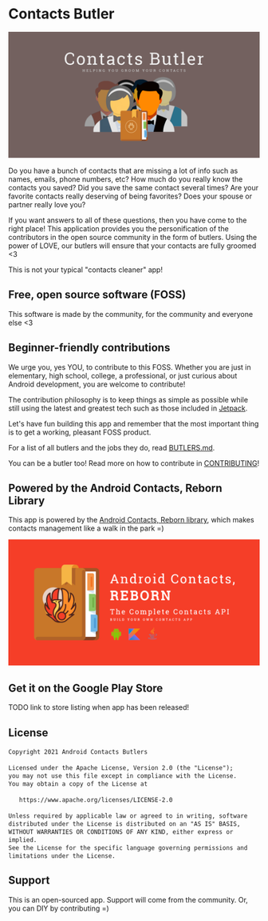 # Contacts Butler

![Contacts Butler Banner](/banner.png)

Do you have a bunch of contacts that are missing a lot of info such as names, emails, phone numbers, 
etc? How much do you really know the contacts you saved? Did you save the same contact several 
times? Are your favorite contacts really deserving of being favorites? Does your spouse or partner
really love you? 

If you want answers to all of these questions, then you have come to the right place! This 
application provides you the personification of the contributors in the open source community in 
the form of butlers. Using the power of LOVE, our butlers will ensure that your contacts are fully 
groomed <3

This is not your typical "contacts cleaner" app!

## Free, open source software (FOSS)

This software is made by the community, for the community and everyone else <3

## Beginner-friendly contributions

We urge you, yes YOU, to contribute to this FOSS. Whether you are just in elementary, high school,
college, a professional, or just curious about Android development, you are welcome to contribute! 

The contribution philosophy is to keep things as simple as possible while still using the latest 
and greatest tech such as those included in [Jetpack](https://developer.android.com/jetpack).

Let's have fun building this app and remember that the most important thing is to get a working, 
pleasant FOSS product.

For a list of all butlers and the jobs they do, read [BUTLERS.md](/BUTLERS.md).

You can be a butler too! Read more on how to contribute in [CONTRIBUTING](/CONTRIBUTING.md)!

## Powered by the Android Contacts, Reborn Library

This app is powered by the [Android Contacts, Reborn library](https://github.com/vestrel00/contacts-android),
which makes contacts management like a walk in the park =) 

![Contacts, Reborn Banner](/powered-by-banner.png)

## Get it on the Google Play Store

TODO link to store listing when app has been released!

## License

    Copyright 2021 Android Contacts Butlers

    Licensed under the Apache License, Version 2.0 (the "License");
    you may not use this file except in compliance with the License.
    You may obtain a copy of the License at

       https://www.apache.org/licenses/LICENSE-2.0

    Unless required by applicable law or agreed to in writing, software
    distributed under the License is distributed on an "AS IS" BASIS,
    WITHOUT WARRANTIES OR CONDITIONS OF ANY KIND, either express or implied.
    See the License for the specific language governing permissions and
    limitations under the License.

## Support

This is an open-sourced app. Support will come from the community. Or, you can DIY by contributing =)